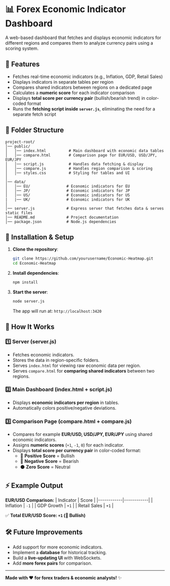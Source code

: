 # 📊 Forex Economic Indicator Dashboard

A web-based dashboard that fetches and displays economic indicators for different regions and compares them to analyze currency pairs using a scoring system.

## 🔹 Features

- Fetches real-time economic indicators (e.g., Inflation, GDP, Retail Sales)
- Displays indicators in separate tables per region
- Compares shared indicators between regions on a dedicated page
- Calculates a **numeric score** for each indicator comparison
- Displays **total score per currency pair** (bullish/bearish trend) in color-coded format
- Runs the **fetching script inside `server.js`**, eliminating the need for a separate fetch script

## 📁 Folder Structure
```
project-root/
│── public/
│   │── index.html          # Main dashboard with economic data tables
│   │── compare.html        # Comparison page for EUR/USD, USD/JPY, EUR/JPY
│   │── script.js           # Handles data fetching & display
│   │── compare.js          # Handles region comparison & scoring
│   │── styles.css          # Styling for tables and UI
│
│── data/
│   │── EU/                # Economic indicators for EU
│   │── JP/                # Economic indicators for JP
│   │── US/                # Economic indicators for US
|   |── UK/                # Economic indicators for UK
│
│── server.js              # Express server that fetches data & serves static files
│── README.md              # Project documentation
│── package.json           # Node.js dependencies
```

## 🚀 Installation & Setup

1. **Clone the repository**:
   ```sh
   git clone https://github.com/yourusername/Economic-Heatmap.git
   cd Economic-Heatmap
   ```

2. **Install dependencies**:
   ```sh
   npm install
   ```

3. **Start the server**:
   ```sh
   node server.js
   ```
   The app will run at: `http://localhost:3420`

## 🔄 How It Works

### **1️⃣ Server (server.js)**
- Fetches economic indicators.
- Stores the data in region-specific folders.
- Serves `index.html` for viewing raw economic data per region.
- Serves `compare.html` for **comparing shared indicators** between two regions.

### **2️⃣ Main Dashboard (index.html + script.js)**
- Displays **economic indicators per region** in tables.
- Automatically colors positive/negative deviations.

### **3️⃣ Comparison Page (compare.html + compare.js)**
- Compares for example **EUR/USD, USD/JPY, EUR/JPY** using shared economic indicators.
- Assigns **numeric scores** (`+1`, `-1`, `0`) for each indicator.
- Displays **total score per currency pair** in color-coded format:
  - 🔵 **Positive Score** = Bullish
  - 🔴 **Negative Score** = Bearish
  - ⚫ **Zero Score** = Neutral

## ⚡ Example Output

**EUR/USD Comparison:**
| Indicator  | Score |
|------------|------------|
| Inflation  | `-1` |
| GDP Growth | `+1` |
| Retail Sales | `+1` |

✅ **Total EUR/USD Score: `+1` (🔵 Bullish)**

## 🛠 Future Improvements
- Add support for more economic indicators.
- Implement a **database** for historical tracking.
- Build a **live-updating UI** with WebSockets.
- Add **more forex pairs** for comparison.

---

**Made with ❤️ for forex traders & economic analysts!** ✨

